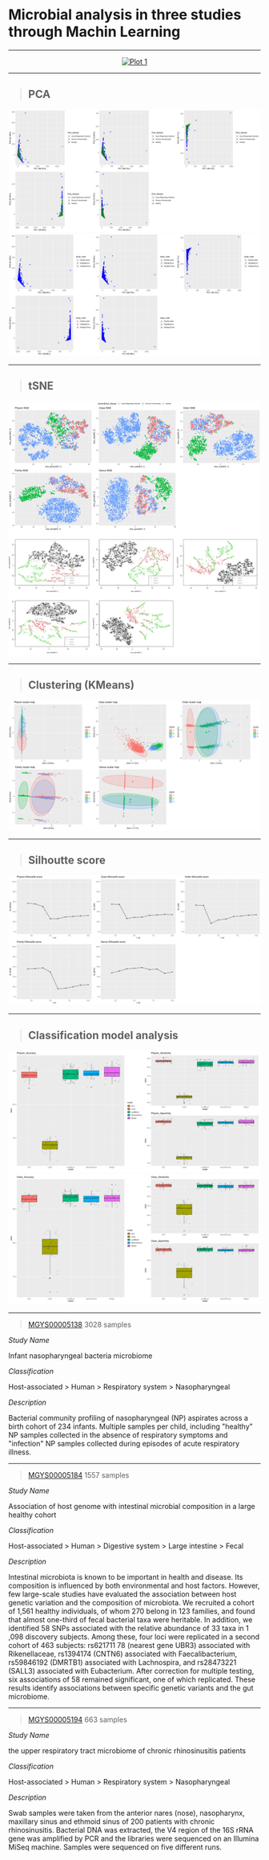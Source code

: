 # Microbial analysis in three studies through Machin Learning

*****

<div>
    <a href="https://plotly.com/~junhochoi-dev/1/?share_key=LxEdgh42P5CjROExcL1weA" target="_blank" title="Plot 1" style="display: block; text-align: center;"><img src="https://plotly.com/~junhochoi-dev/1.png?share_key=LxEdgh42P5CjROExcL1weA" alt="Plot 1" style="max-width: 100%;width: 600px;"  width="600" onerror="this.onerror=null;this.src='https://plotly.com/404.png';" /></a>
</div>


*****

> ## PCA

![pca_hostDisease](pca_HostDisease.png)
![pca_study](pca_study.png)

*****

> ## tSNE

![tsne_hostDisease](tsne_HostDisease.png)
![tsne_study](tsne_study.png)

*****

> ## Clustering (KMeans)

![clustering_kmeans](clustering_kmeans.png)

*****

> ## Silhoutte score

![Silhoutte_score](silhouette_score.png)

*****

> ## Classification model analysis

![phylum](phylum.png)
![class](class.png)

*****

> [MGYS00005138](https://www.ebi.ac.uk/metagenomics/studies/MGYS00005138) 3028 samples

*Study Name*

Infant nasopharyngeal bacteria microbiome

*Classification*

Host-associated > Human > Respiratory system > Nasopharyngeal

*Description*

Bacterial community profiling of nasopharyngeal (NP) aspirates across a birth cohort of 234 infants. Multiple samples per child, including "healthy" NP samples collected in the absence of respiratory symptoms and "infection" NP samples collected during episodes of acute respiratory illness.

*****

> [MGYS00005184](https://www.ebi.ac.uk/metagenomics/studies/MGYS00005184) 1557 samples

*Study Name*

Association of host genome with intestinal microbial composition in a large healthy cohort

*Classification*

Host-associated > Human > Digestive system > Large intestine > Fecal

*Description*

Intestinal microbiota is known to be important in health and disease. Its composition is influenced by both environmental and host factors. However, few large-scale studies have evaluated the association between host genetic variation and the composition of microbiota. We recruited a cohort of 1,561 healthy individuals, of whom 270 belong in 123 families, and found that almost one-third of fecal bacterial taxa were heritable. In addition, we identified 58 SNPs associated with the relative abundance of 33 taxa in 1 ,098 discovery subjects. Among these, four loci were replicated in a second cohort of 463 subjects: rs621711 78 (nearest gene UBR3) associated with Rikenellaceae, rs1394174 (CNTN6) associated with Faecalibacterium, rs59846192 (DMRTB1) associated with Lachnospira, and rs28473221 (SALL3) associated with Eubacterium. After correction for multiple testing, six associations of 58 remained significant, one of which replicated. These results identify associations between specific genetic variants and the gut microbiome.

*****

> [MGYS00005194](https://www.ebi.ac.uk/metagenomics/studies/MGYS00005194) 663 samples

*Study Name*

the upper respiratory tract microbiome of chronic rhinosinusitis patients

*Classification*

Host-associated > Human > Respiratory system > Nasopharyngeal

*Description*

Swab samples were taken from the anterior nares (nose), nasopharynx, maxillary sinus and ethmoid sinus of 200 patients with chronic rhinosinusitis. Bacterial DNA was extracted, the V4 region of the 16S rRNA gene was amplified by PCR and the libraries were sequenced on an Illumina MiSeq machine. Samples were sequenced on five different runs.